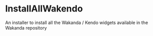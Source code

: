 InstallAllWakendo
=================

An installer to install all the Wakanda / Kendo widgets available in the Wakanda repository
